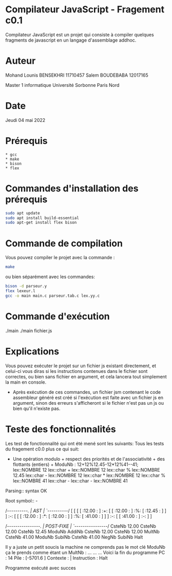 # Compilateur JavaScript - Fragement c0.1
Compilateur JavaScript est un projet qui consiste à compiler quelques fragments de javascript en un langage d'assemblage addhoc.

# Auteur
Mohand Lounis BENSEKHRI     11710457
Salem BOUDEBABA             12017165
		
Master 1 informatique 
Université Sorbonne Paris Nord

# Date
Jeudi 04 mai 2022

# Prérequis
    * gcc
    * make
    * bison
    * flex

# Commandes d'installation des prérequis
```bash 
sudo apt update
sudo apt install build-essential
sudo apt-get install flex bison
```

# Commande de compilation
Vous pouvez compiler le projet avec la commande :
```bash 
make
```

ou bien séparément avec les commandes: 
```bash 
bison -d parseur.y
flex lexeur.l
gcc -o main main.c parseur.tab.c lex.yy.c
```

# Commande d'exécution
./main
./main fichier.js

# Explications
Vous pouvez exécuter le projet sur un fichier js existant directement, et celui-ci vous diras si les instructions contenues dans le fichier sont correctes, ou bien sans fichier en argument, et cela lancera tout simplement la main en console.

- Après exécution de ces commandes, un fichier jsm contenant le code assembleur généré est créé si l'exécution est faite avec un fichier js en argument, sinon des erreurs s'afficheront si le fichier n'est pas un js ou bien qu'il n'existe pas.

# Teste des fonctionnalités
Les test de fonctionnalité qui ont été mené sont les suivants: 
Tous les tests du fragement c0.0 plus ce qui suit:

* Une opération modulo + respect des priorités et de l'associativité + des flottants (entiers) + ModuNb :
12+12%12.45-12*12%41--41;
lex::NOMBRE 12
lex::char +
lex::NOMBRE 12
lex::char %
lex::NOMBRE 12.45
lex::char -
lex::NOMBRE 12
lex::char *
lex::NOMBRE 12
lex::char %
lex::NOMBRE 41
lex::char -
lex::char -
lex::NOMBRE 41

Parsing:: syntax OK

Root symbol:: -

/*----------.
|    AST    |
`----------*/
[ [ [ [ :12.00 : ] :+: [ [ :12.00 : ] :%: [ :12.45 : ] ] ] :-: [ [ [ :12.00 : ] :*: [ :12.00 : ] ] :%: [ :41.00 : ] ] ] :-: [ [ :41.00 : ] :-: ] ] 

/*----------------.
|    POST-FIXE    |
`----------------*/
CsteNb 12.00 
CsteNb 12.00 
CsteNb 12.45 
ModuNb
AddiNb
CsteNb 12.00 
CsteNb 12.00 
MultNb
CsteNb 41.00 
ModuNb
SubiNb
CsteNb 41.00 
NegNb
SubiNb
Halt


Il y a juste un petit soucis la machine ne comprends pas le mot clé ModuNb ça le prends comme étant un MultNb :
...
...
...
Voici la fin du programme
PC : 14
Pile : [-5701.6 ]
Contexte : |
Instruction : Halt

Programme exécuté avec succes 